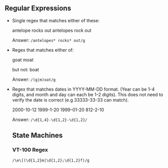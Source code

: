 ## Regular Expressions

* Single regex that matches either of these:

    antelope rocks out
    antelopes rock out

   Answer: ```/antelopes* rocks* out/g```

* Regex that matches either of:

    goat
    moat

  but not: boat
  
   Answer: ```/(g|m)oat/g```

* Regex that matches dates in YYYY-MM-DD format. (Year can be 1-4 digits, and
  month and day can each be 1-2 digits). This does not need to verify the date
  is correct (e.g 33333-33-33 can match).

  2000-10-12
  1999-1-20
  1999-01-20
  812-2-10

   Answer: ```/\d{1,4}-\d{1,2}-\d{1,2}/```

   ## State Machines

   ### VT-100 Regex   
   
   ```/\e\[(\d{1,2}m|\d{1,2};\d{1,2}f)/g```